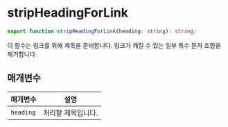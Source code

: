 # stripHeadingForLink

```ts
export function stripHeadingForLink(heading: string): string;
```

이 함수는 링크를 위해 제목을 준비합니다. 링크가 깨질 수 있는 일부 특수 문자 조합을 제거합니다.

## 매개변수

| 매개변수  | 설명               |
| --------- | ------------------ |
| `heading` | 처리할 제목입니다. |

